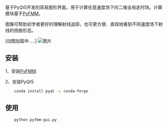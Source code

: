 基于PyQt5开发的简易图形界面，用于计算任意速度场下的二维全局走时场。计算模块基于[PyFMM](https://github.com/Dengda98/PyFMM)。  

图像可帮助初学者更好的理解射线追踪，也可更方便、直观地看到不同速度场下射线的扭曲形态。

[动图加载中.....]
![图片](./figs/example.gif)

## 安装

1、安装[PyFMM](https://github.com/Dengda98/PyFMM).

2、安装PyQt5
```bash 
    conda install pyqt -c conda-forge
```

## 使用

```bash 
    python pyfmm-gui.py
```